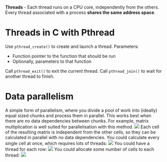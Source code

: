 **Threads** - Each thread runs on a CPU core, independently from the others. Every thread associated with a process **shares the same address space**.

# Threads in C with Pthread
Use `pthread_create()` to create and launch a thread. Parameters:
- Function pointer to the function that should be run
- Optionally, parameters to that function

Call `pthread_exit()` to exit the current thread.
Call `pthread_join()` to wait for another thread to finish.


# Data parallelism
A simple form of parallelism, where you divide a pool of work into (ideally) equal sized chunks and process them in parallel. This works best when there are no data dependencies between chunks.
For example, matrix multiplication is well suited for parallelisation with this method.
![](Pasted%20image%2020240205103201.png)
Each cell of the resulting matrix is independent from the other cells, so they can be calculated in parallel with no data dependencies.
You could calculate every single cell at once, which requires lots of threads:
![](Pasted%20image%2020240205103256.png)
You could have a thread for each row:
![](Pasted%20image%2020240205103338.png)
You could allocate some number of cells to each thread:
![](Pasted%20image%2020240205103439.png)
